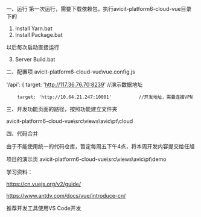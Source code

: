 一、运行
第一次运行，需要下载依赖包，执行avicit-platform6-cloud-vue目录下的

1. Install Yarn.bat
2. Install Package.bat

以后每次启动直接运行

3. Server Build.bat

二、配置项
avicit-platform6-cloud-vue\vue.config.js

'/api': {
        target: 'http://117.36.76.70:8239'           //演示数据地址
        
        target: 'http://10.64.21.247:10001'          //开发地址，需要连接VPN

三、开发功能页面的路径，按照功能建立文件夹

avicit-platform6-cloud-vue\src\views\avic\pt\cloud

四、代码合并

由于不能使用统一的代码仓库，暂定每周五下午4点，将本周开发内容提交给任旭


项目的演示页
avicit-platform6-cloud-vue\src\views\avic\pt\demo

学习资料：

https://cn.vuejs.org/v2/guide/

https://www.antdv.com/docs/vue/introduce-cn/




推荐开发工具使用VS Code开发

